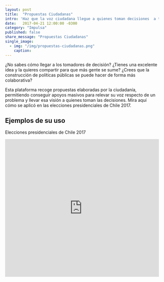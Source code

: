 ```yaml
---
layout: post
title:  "Propuestas Ciudadanas"
intro: 'Haz que la voz ciudadana llegue a quienes toman decisiones  a través de propuestas digitales y públicas.'
date:   2017-04-21 12:00:00 -0300
category: "Impulsa"
published: false
share_message: "Propuestas Ciudadanas"
single_image:
  - img: "/img/propuestas-ciudadanas.png"
    caption:
---
```

¿No sabes cómo llegar a los tomadores de decisión? ¿Tienes una excelente idea y la quieres compartir para que más gente se sume? ¿Crees que la construcción de políticas públicas se puede hacer de forma más colaborativa?

Esta plataforma recoge propuestas elaboradas por la ciudadanía, permitiendo conseguir apoyos masivos para relevar su voz respecto de un problema y llevar esa visión a quienes toman las decisiones. Mira aquí cómo se aplicó en las elecciones presidenciales de Chile 2017.

## Ejemplos de su  uso
Elecciones presidenciales de Chile 2017
<iframe width="100%" height="450" src="https://www.youtube.com/embed/UKcVJ-bfr44?rel=0&amp;showinfo=0" frameborder="0" allow="autoplay; encrypted-media" allowfullscreen></iframe>
